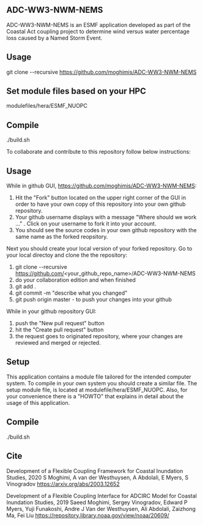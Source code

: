 ## ADC-WW3-NWM-NEMS

ADC-WW3-NWM-NEMS is an ESMF application developed as part of the Coastal Act
coupling project to determine wind versus water percentage loss caused by a 
Named Storm Event. 

## Usage
git clone --recursive https://github.com/moghimis/ADC-WW3-NWM-NEMS

## Set module files based on your HPC
modulefiles/hera/ESMF_NUOPC

## Compile
./build.sh


To collaborate and contribute to this repository follow below instructions:

## Usage

While in github GUI, https://github.com/moghimis/ADC-WW3-NWM-NEMS:

1) Hit the "Fork" button located on the upper right corner of the GUI in order 
   to have your own copy of this repository into your own github repository.
2) Your github username displays with a message "Where should we work ..." . 
   Click on your username to fork it into your account. 
3) You should see the source codes in your own github repository with the same 
   name as the forked reopsitory.

Next you should create your local version of your forked repository. 
Go to your local directoy and clone the the repository:

1) git clone --recursive https://github.com/<your_github_repo_name>/ADC-WW3-NWM-NEMS
2) do your collaboration edition and when finished 
3) git add .
4) git commit -m "describe what you changed"
5) git push origin master - to push your changes into your github 

While in your github repository GUI:

1) push the "New pull request" button 
2) hit the "Create pull request" button
3) the request goes to originated repository, where your changes are reviewed and 
   merged or rejected.

## Setup

This application contains a module file tailored for the intended computer system.
To compile in your own system you should create a similar file.  The setup module
file, is located at modulefile/hera/ESMF_NUOPC. Also, for your  convenience there
is a "HOWTO" that explains in detail about the usage of this application.


## Compile

./build.sh


## Cite

Development of a Flexible Coupling Framework for Coastal Inundation Studies, 2020 S Moghimi, A van der Westhuysen, A Abdolali, E Myers, S Vinogradov
https://arxiv.org/abs/2003.12652

Development of a Flexible Coupling Interface for ADCIRC Model for Coastal Inundation Studies, 2019 Saeed Moghimi, Sergey Vinogradov, Edward P Myers, Yuji Funakoshi, Andre J Van der Westhuysen, Ali Abdolali, Zaizhong Ma, Fei Liu https://repository.library.noaa.gov/view/noaa/20609/
